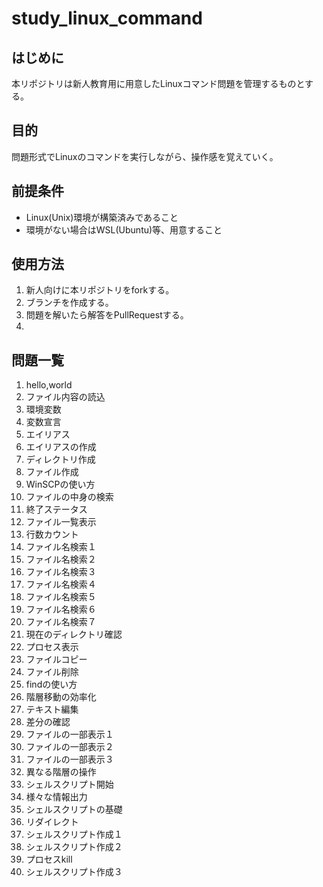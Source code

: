 # study_linux_command

## はじめに
本リポジトリは新人教育用に用意したLinuxコマンド問題を管理するものとする。

## 目的
問題形式でLinuxのコマンドを実行しながら、操作感を覚えていく。

## 前提条件
* Linux(Unix)環境が構築済みであること
* 環境がない場合はWSL(Ubuntu)等、用意すること

## 使用方法
1. 新人向けに本リポジトリをforkする。
1. ブランチを作成する。
1. 問題を解いたら解答をPullRequestする。
1. 

## 問題一覧
1. hello,world
1. ファイル内容の読込
1. 環境変数
1. 変数宣言
1. エイリアス
1. エイリアスの作成
1. ディレクトリ作成
1. ファイル作成
1. WinSCPの使い方
1. ファイルの中身の検索
1. 終了ステータス
1. ファイル一覧表示
1. 行数カウント
1. ファイル名検索１
1. ファイル名検索２
1. ファイル名検索３
1. ファイル名検索４
1. ファイル名検索５
1. ファイル名検索６
1. ファイル名検索７
1. 現在のディレクトリ確認
1. プロセス表示
1. ファイルコピー
1. ファイル削除
1. findの使い方
1. 階層移動の効率化
1. テキスト編集
1. 差分の確認
1. ファイルの一部表示１
1. ファイルの一部表示２
1. ファイルの一部表示３
1. 異なる階層の操作
1. シェルスクリプト開始
1. 様々な情報出力
1. シェルスクリプトの基礎
1. リダイレクト
1. シェルスクリプト作成１
1. シェルスクリプト作成２
1. プロセスkill
1. シェルスクリプト作成３

